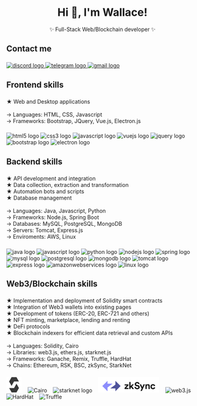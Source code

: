 <h1 align= "center"><b>Hi 👋, I'm Wallace! </b></h1>

<p align='center'>✨ Full-Stack Web/Blockchain developer ✨</p>
</article>


###

<h2 align="left">Contact me</h2>

###

<div align="left">
  <a href="cc" target="_blank">
    <img src="https://raw.githubusercontent.com/maurodesouza/profile-readme-generator/master/src/assets/icons/social/discord/default.svg" width="52" height="40" alt="discord logo"  />
  </a>
  <a href="https://t.me/wallace_df" target="_blank">
    <img src="https://raw.githubusercontent.com/maurodesouza/profile-readme-generator/master/src/assets/icons/social/telegram/default.svg" width="52" height="40" alt="telegram logo"  />
  </a>
  <a href="mailto:wallaceferreira19@gmail.com" target="_blank">
    <img src="https://raw.githubusercontent.com/maurodesouza/profile-readme-generator/master/src/assets/icons/social/gmail/default.svg" width="52" height="40" alt="gmail logo"  />
  </a>
</div>

###

<h2 align="left">Frontend skills</h2>

###

<p align="left">★ Web and Desktop applications<br><br>→ Languages: HTML, CSS, Javascript<br>→ Frameworks: Bootstrap, JQuery, Vue.js, Electron.js</p>

###

<div align="left">
  <img src="https://cdn.jsdelivr.net/gh/devicons/devicon/icons/html5/html5-original.svg" height="40" width="55" alt="html5 logo"  />
  <img src="https://cdn.jsdelivr.net/gh/devicons/devicon/icons/css3/css3-original.svg" height="40" width="55" alt="css3 logo"  />
  <img src="https://cdn.jsdelivr.net/gh/devicons/devicon/icons/javascript/javascript-original.svg" height="40" width="55" alt="javascript logo"  />
  <img src="https://cdn.jsdelivr.net/gh/devicons/devicon/icons/vuejs/vuejs-original.svg" height="40" width="55" alt="vuejs logo"  />
  <img src="https://cdn.jsdelivr.net/gh/devicons/devicon/icons/jquery/jquery-original.svg" height="40" width="55" alt="jquery logo"  />
  <img src="https://cdn.jsdelivr.net/gh/devicons/devicon/icons/bootstrap/bootstrap-original.svg" height="40" width="55" alt="bootstrap logo"  />
  <img src="https://cdn.jsdelivr.net/gh/devicons/devicon/icons/electron/electron-original.svg" height="40" width="55" alt="electron logo"  />
</div>

###

<h2 align="left">Backend skills</h2>

###

<p align="left">★ API development and integration<br>★ Data collection, extraction and transformation<br>★ Automation bots and scripts<br>★ Database management<br><br>→ Languages: Java, Javascript, Python<br>→ Frameworks: Node.js, Spring Boot<br>→ Databases: MySQL, PostgreSQL, MongoDB<br>→ Servers: Tomcat, Express.js<br>→ Enviroments: AWS, Linux</p>

###

<div align="left">
  <img src="https://cdn.jsdelivr.net/gh/devicons/devicon/icons/java/java-original.svg" height="40" width="52" alt="java logo"  />
  <img src="https://cdn.jsdelivr.net/gh/devicons/devicon/icons/javascript/javascript-original.svg" height="40" width="52" alt="javascript logo"  />
  <img src="https://cdn.jsdelivr.net/gh/devicons/devicon/icons/python/python-original.svg" height="40" width="52" alt="python logo"  />
  <img src="https://cdn.jsdelivr.net/gh/devicons/devicon/icons/nodejs/nodejs-original.svg" height="40" width="52" alt="nodejs logo"  />
  <img src="https://cdn.jsdelivr.net/gh/devicons/devicon/icons/spring/spring-original.svg" height="40" width="52" alt="spring logo"  />
  <img src="https://cdn.jsdelivr.net/gh/devicons/devicon/icons/mysql/mysql-original.svg" height="40" width="52" alt="mysql logo"  />
  <img src="https://cdn.jsdelivr.net/gh/devicons/devicon/icons/postgresql/postgresql-original.svg" height="40" width="52" alt="postgresql logo"  />
  <img src="https://cdn.jsdelivr.net/gh/devicons/devicon/icons/mongodb/mongodb-original.svg" height="40" width="52" alt="mongodb logo"  />
  <img src="https://cdn.jsdelivr.net/gh/devicons/devicon/icons/tomcat/tomcat-original.svg" height="40" width="52" alt="tomcat logo"  />
  <img src="https://cdn.jsdelivr.net/gh/devicons/devicon/icons/express/express-original.svg" height="40" width="52" alt="express logo"  />
  <img src="https://cdn.jsdelivr.net/gh/devicons/devicon/icons/amazonwebservices/amazonwebservices-original.svg" height="40" width="52" alt="amazonwebservices logo"  />
  <img src="https://cdn.jsdelivr.net/gh/devicons/devicon/icons/linux/linux-original.svg" height="40" width="52" alt="linux logo"  />
</div>

###

<h2 align="left">Web3/Blockchain skills</h2>

###

<p align="left">★ Implementation and deployment of Solidity smart contracts <br>★ Integration of Web3 wallets into existing pages<br>★ Development of tokens (ERC-20, ERC-721 and others)<br>★ NFT minting, marketplace, lending and renting<br>★ DeFi protocols<br>★ Blockchain indexers for efficient data retrieval and custom APIs<br><br>→ Languages: Solidity, Cairo<br>→ Libraries: web3.js, ethers.js, starknet.js<br>→ Frameworks: Ganache, Remix, Truffle, HardHat<br>→ Chains: Ethereum, RSK, BSC, zkSync, StarkNet</p>

###

      
<div align="left">
  <img src="https://raw.githubusercontent.com/devicons/devicon/master/icons/solidity/solidity-plain.svg" height="40" alt="solidity logo"  />
  &nbsp;&nbsp;
  <img src="https://www.cairo-lang.org/wp-content/uploads/2021/08/cairo_logo_white.png" height="40" alt="Cairo"  />
  &nbsp;&nbsp;
  <img src="https://starkware.co/wp-content/uploads/2021/07/Group-177.svg" height="40" alt="starknet logo"  />
  &nbsp;&nbsp;
  <img src="https://raw.githubusercontent.com/matter-labs/zksync/0d9b71ebc3b16abf667a9507859c7e34bb77a8d2/zkSyncLogo.svg" height="40" alt="zkSync logo"  />
  &nbsp;&nbsp;
  <img src="https://raw.githubusercontent.com/github-ruzyysmartt-organizations/Ruzyysmartt-web3.js/1.x/web3js.svg" height="40" alt="web3.js"  />
  &nbsp;&nbsp;
  <img src="https://hardhat.org/_next/static/media/hardhat-logo-dark.484eb916.svg" height="40" alt="HardHat"  />
  &nbsp;&nbsp;
  <img src="https://avatars.githubusercontent.com/u/22205159?s=200&v=4" height="40" alt="Truffle"  />
  
 

</div>




